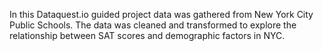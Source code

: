 In this Dataquest.io guided project data was gathered from New York City Public Schools. The data was cleaned and transformed
to explore the relationship between SAT scores and demographic factors in NYC. 
